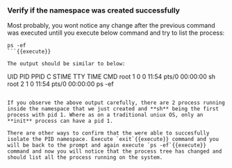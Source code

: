 ### Verify if the namespace was created successfully

Most probably, you wont notice any change after the previous command was executed untill you execute below command and try to list the process:
```
ps -ef
```{{execute}}

The output should be similar to below:
```
UID          PID    PPID  C STIME TTY          TIME CMD
root           1       0  0 11:54 pts/0    00:00:00 sh
root           2       1  0 11:54 pts/0    00:00:00 ps -ef
```

If you observe the above output carefully, there are 2 process running inside the namespace that we just created and **sh** being the first process with pid 1. Where as on a traditional uniux OS, only an **init** process can have a pid 1. 

There are other ways to confirm that the were able to succesfully isolate the PID namespace. Execute `exit`{{execute}} command and you will be back to the prompt and again execute `ps -ef`{{execute}} command and now you will notice that the process tree has changed and should list all the process running on the system.